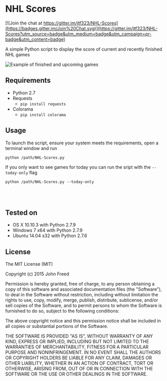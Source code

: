 # NHL Scores
[![Join the chat at https://gitter.im/jtf323/NHL-Scores](https://badges.gitter.im/Join%20Chat.svg)](https://gitter.im/jtf323/NHL-Scores?utm_source=badge&utm_medium=badge&utm_campaign=pr-badge&utm_content=badge)

A simple Python script to display the score of current and recently finished NHL games

![Example of finished and upcoming games](https://github.com/jtf323/NHL-Scores/blob/master/Screenshots/2015-04-24_Screenshot.PNG)

## Requirements
* Python 2.7
* Requests
    * `pip install requests`
* Colorama
    * `pip install colorama`

## Usage

To launch the script, ensure your system meets the requirements, open a terminal window and run

`python /path/NHL-Scores.py`

If you only want to see games for today you can run the sript with the `--today-only` flag

`python /path/NHL-Scores.py --today-only`


<br>
<br>

## Tested on
* OS X 10.10.3 with Python 2.7.9
* Windows 7 x64 with Python 2.7.9
* Ubuntu 14.04 x32 with Python 2.7.6

## License
The MIT License (MIT)

Copyright (c) 2015 John Freed

Permission is hereby granted, free of charge, to any person obtaining a copy
of this software and associated documentation files (the "Software"), to deal
in the Software without restriction, including without limitation the rights
to use, copy, modify, merge, publish, distribute, sublicense, and/or sell
copies of the Software, and to permit persons to whom the Software is
furnished to do so, subject to the following conditions:

The above copyright notice and this permission notice shall be included in all
copies or substantial portions of the Software.

THE SOFTWARE IS PROVIDED "AS IS", WITHOUT WARRANTY OF ANY KIND, EXPRESS OR
IMPLIED, INCLUDING BUT NOT LIMITED TO THE WARRANTIES OF MERCHANTABILITY,
FITNESS FOR A PARTICULAR PURPOSE AND NONINFRINGEMENT. IN NO EVENT SHALL THE
AUTHORS OR COPYRIGHT HOLDERS BE LIABLE FOR ANY CLAIM, DAMAGES OR OTHER
LIABILITY, WHETHER IN AN ACTION OF CONTRACT, TORT OR OTHERWISE, ARISING FROM,
OUT OF OR IN CONNECTION WITH THE SOFTWARE OR THE USE OR OTHER DEALINGS IN THE
SOFTWARE.